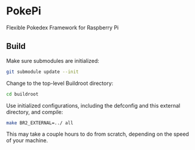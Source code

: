 # PokePi
Flexible Pokedex Framework for Raspberry Pi

## Build

Make sure submodules are initialized:

```sh
git submodule update --init
```

Change to the top-level Buildroot directory:

```sh
cd buildroot
```

Use initialized configurations, including the defconfig and this external directory, and compile:

```sh
make BR2_EXTERNAL=../ all
```

This may take a couple hours to do from scratch, depending on the speed of your machine.
